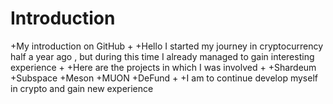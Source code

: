 # Introduction
+My introduction on GitHub
+
+Hello I started my journey in cryptocurrency half a year ago , but during this time I already managed to gain interesting experience
+
+Here are the projects in which I was involved
+
+Shardeum
+Subspace
+Meson
+MUON
+DeFund
+
+I am to continue develop myself in crypto and gain new experience

